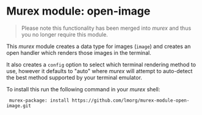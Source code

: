 # Murex module: open-image

> Please note this functionality has been merged into _murex_ and thus you
> no longer require this module.

This _murex_ module creates a data type for images (`image`) and creates an
open handler which renders those images in the terminal.

It also creates a `config` option to select which terminal rendering method to
use, however it defaults to "auto" where _murex_ will attempt to auto-detect
the best method supported by your terminal emulator.

To install this run the following command in your _murex_ shell:
```
 murex-package: install https://github.com/lmorg/murex-module-open-image.git
```
